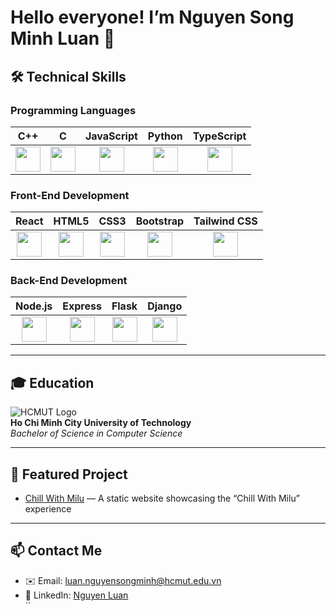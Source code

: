 # Hello everyone! I’m Nguyen Song Minh Luan 👋

## 🛠 Technical Skills

### Programming Languages

| C++ | C | JavaScript | Python | TypeScript |
| :-: | :-: | :-: | :-: | :-: |
| <img src="https://cdn.jsdelivr.net/gh/devicons/devicon/icons/cplusplus/cplusplus-original.svg" width="40"/> | <img src="https://cdn.jsdelivr.net/gh/devicons/devicon/icons/c/c-original.svg" width="40"/> | <img src="https://cdn.jsdelivr.net/gh/devicons/devicon/icons/javascript/javascript-original.svg" width="40"/> | <img src="https://cdn.jsdelivr.net/gh/devicons/devicon/icons/python/python-original.svg" width="40"/> | <img src="https://cdn.jsdelivr.net/gh/devicons/devicon/icons/typescript/typescript-original.svg" width="40"/> |

### Front-End Development

| React | HTML5 | CSS3 | Bootstrap | Tailwind CSS |
| :-: | :-: | :-: | :-: | :-: |
| <img src="https://cdn.jsdelivr.net/gh/devicons/devicon/icons/react/react-original.svg" width="40"/> | <img src="https://cdn.jsdelivr.net/gh/devicons/devicon/icons/html5/html5-original.svg" width="40"/> | <img src="https://cdn.jsdelivr.net/gh/devicons/devicon/icons/css3/css3-original.svg" width="40"/> | <img src="https://cdn.jsdelivr.net/gh/devicons/devicon/icons/bootstrap/bootstrap-plain.svg" width="40"/> | <img src="https://cdn.jsdelivr.net/gh/devicons/devicon/icons/tailwindcss/tailwindcss-plain.svg" width="40"/> |

### Back-End Development

| Node.js | Express | Flask | Django |
| :-: | :-: | :-: | :-: |
| <img src="https://cdn.jsdelivr.net/gh/devicons/devicon/icons/nodejs/nodejs-original.svg" width="40"/> | <img src="https://cdn.jsdelivr.net/gh/devicons/devicon/icons/express/express-original.svg" width="40"/> | <img src="https://cdn.jsdelivr.net/gh/devicons/devicon/icons/flask/flask-original.svg" width="40"/> | <img src="https://cdn.jsdelivr.net/gh/devicons/devicon/icons/django/django-original.svg" width="40"/> |

---

## 🎓 Education

![HCMUT Logo](link-to-bk-logo-image)  
**Ho Chi Minh City University of Technology**  
_Bachelor of Science in Computer Science_

---

## 🔭 Featured Project

- [Chill With Milu](https://chillwithmilu.netlify.app/) — A static website showcasing the “Chill With Milu” experience

---

## 📫 Contact Me

- ✉️ Email: luan.nguyensongminh@hcmut.edu.vn  
- 🔗 LinkedIn: [Nguyen Luan](https://www.linkedin.com/in/nguyen-luan-10b670334/)  
``
